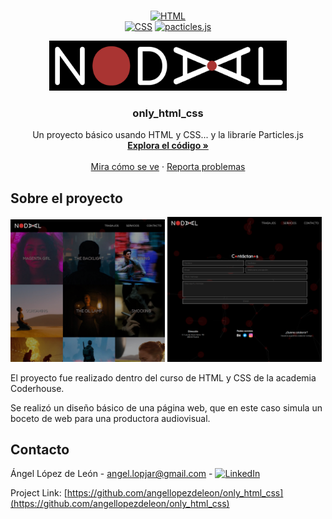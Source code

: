 <!-- PROJECT LOGO -->
<br />
<div align="center" >

<a href="HTML-url">![HTML][HTML]</a>	
<a href="CSS-url">![CSS][CSS]</a>
<a href="particles.js-url">![pacticles.js][particles.js]</a>

<a href="https://github.com/angellopezdeleon/only_html_css">
  <img src="images/logos/soloNodalLogo3.png" alt="Logo" width="380" height="80">
</a>

  <h3 align="center">only_html_css</h3>
  
  <p align="center">
    Un proyecto básico usando HTML y CSS... y la libraríe Particles.js
    <br />
    <a href="https://github.com/angellopezdeleon/only_html_css"><strong>Explora el código »</strong></a>
    <br />
    <br />
    <a href="https://github.com/angellopezdeleon/only_html_css">Mira cómo se ve</a>
    ·
    <a href="https://github.com/angellopezdeleon/only_html_css/issues">Reporta problemas</a>
  </p>
</div>



<!-- ABOUT THE PROJECT -->
## Sobre el proyecto

<p>
  <img src="images/nodal1.png" width="49%" />
  <img src="images/nodal2.png" width="49%" /> 
</p>


El proyecto fue realizado dentro del curso de HTML y CSS de la academia Coderhouse.

Se realizó un diseño básico de una página web, que en este caso simula un boceto de web para una productora audiovisual.


<!-- CONTACT -->
## Contacto

Ángel López de León - angel.lopjar@gmail.com - [![LinkedIn][linkedin-shield]][linkedin-url]

Project Link: [https://github.com/angellopezdeleon/only_html_css](https://github.com/angellopezdeleon/only_html_css)


<!-- MARKDOWN LINKS & IMAGES -->
<!-- https://www.markdownguide.org/basic-syntax/#reference-style-links -->
[linkedin-shield]: https://img.shields.io/badge/-LinkedIn-black.svg?style=for-the-badge&logo=linkedin&colorB=555
[linkedin-url]: www.linkedin.com/in/angel-lopez-de-leon-jaramillo
[product-screenshot]: images/nodal1.png
[product-screenshot2]: images/nodal2.png
[HTML]: https://img.shields.io/badge/HTML-orange?style=for-the-badge&logo=html5&logoColor=white
[HTML-url]: https://developer.mozilla.org/es/docs/Web/HTML
[CSS]: https://img.shields.io/badge/CSS-blue?style=for-the-badge&logo=css3&logoColor=white
[CSS-url]: https://developer.mozilla.org/es/docs/Web/CSS
[particles.js]: https://img.shields.io/badge/particles.js-red?style=for-the-badge
[particles.js-url]: https://vincentgarreau.com/particles.js/
